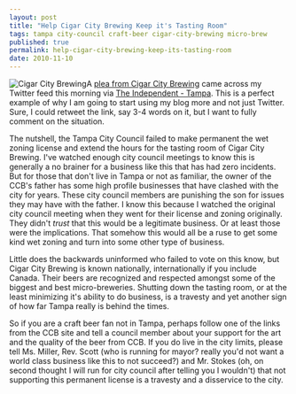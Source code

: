 ```yaml
---
layout: post
title: "Help Cigar City Brewing Keep it's Tasting Room"
tags: tampa city-council craft-beer cigar-city-brewing micro-brew
published: true
permalink: help-cigar-city-brewing-keep-its-tasting-room
date: 2010-11-10
---
```


<img src="/user/images/CCB.png" class="right" alt="Cigar City Brewing">A <a href="http://blog.cigarcitybeer.com/2010/11/10/255-the-tasting-room-needs-your-help-again.aspx">plea from Cigar City Brewing</a> came across my Twitter feed this morning via <a href="http://www.independenttampa.com/">The Independent - Tampa</a>.  This is a perfect example of why I am going to start using my blog more and not just Twitter. Sure, I could retweet the link, say 3-4 words on it, but I want to fully comment on the situation.

The nutshell, the Tampa City Council failed to make permanent the wet zoning license and extend the hours for the tasting room of Cigar City Brewing.  I've watched enough city council meetings to know this is generally a no brainer for a business like this that has had zero incidents.  But for those that don't live in Tampa or not as familiar, the owner of the CCB's father has some high profile businesses that have clashed with the city for years.  These city council members are punishing the son for issues they may have with the father.  I know this because I watched the original city council meeting when they went for their license and zoning originally.  They didn't <em>trust</em> that this would be a legitimate business. Or at least those were the implications. That somehow this would all be a ruse to get some kind wet zoning and turn into some other type of business.

Little does the backwards uninformed who failed to vote on this know, but Cigar City Brewing is known nationally, internationally if you include Canada. Their beers are recognized and respected amongst some of the biggest and best micro-breweries.  Shutting down the tasting room, or at the least minimizing it's ability to do business, is a travesty and yet another sign of how far Tampa really is behind the times.

So if you are a craft beer fan not in Tampa, perhaps follow one of the links from the CCB site and tell a council member about your support for the art and the quality of the beer from CCB. If you do live in the city limits, please tell Ms. Miller, Rev. Scott (who is running for mayor? really you'd not want a world class business like this to not succeed?) and Mr. Stokes (oh, on second thought I will run for city council after telling you I wouldn't) that not supporting this permanent license is a travesty and a disservice to the city.
